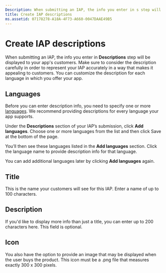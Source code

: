 ```yaml
---
Description: When submitting an IAP, the info you enter in s step will be displayed to your app's customers.
title: Create IAP descriptions
ms.assetid: 07178278-A18A-4F73-A660-0047DAAE49B5
---
```


# Create IAP descriptions


When submitting an IAP, the info you enter in **Descriptions** step will be displayed to your app's customers. Make sure to consider the description carefully in order to represent your IAP accurately in a way that makes it appealing to customers. You can customize the description for each language in which you offer your app.

## Languages


Before you can enter description info, you need to specify one or more [languages](supported-languages.md). We recommend providing descriptions for every language your app supports.

Under the **Descriptions** section of your IAP’s submission, click **Add languages**. Choose one or more languages from the list and then click Save at the bottom of the page.

You’ll then see these languages listed in the **Add languages** section. Click the language name to provide description info for that language.

You can add additional languages later by clicking **Add languages** again.

## Title


This is the name your customers will see for this IAP. Enter a name of up to 100 characters.

## Description


If you'd like to display more info than just a title, you can enter up to 200 characters here. This field is optional.

## Icon


You also have the option to provide an image that may be displayed when the user buys the product. This icon must be a .png file that measures exactly 300 x 300 pixels.

 

 






<!--HONumber=May16_HO4-->


